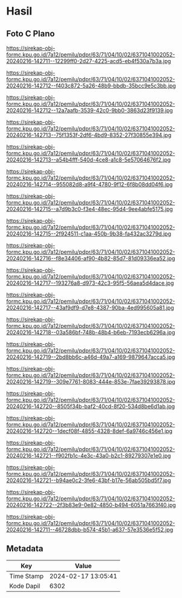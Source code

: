 # Hasil

## Foto C Plano

https://sirekap-obj-formc.kpu.go.id/7a12/pemilu/pdpr/63/71/04/10/02/6371041002052-20240216-142711--12299ff0-2d27-4225-acd5-eb4f530a7b3a.jpg

https://sirekap-obj-formc.kpu.go.id/7a12/pemilu/pdpr/63/71/04/10/02/6371041002052-20240216-142712--f403c872-5a26-48b9-bbdb-35bcc9e5c3bb.jpg

https://sirekap-obj-formc.kpu.go.id/7a12/pemilu/pdpr/63/71/04/10/02/6371041002052-20240216-142712--12a7aafb-3539-42c0-9bb0-3863d23f9139.jpg

https://sirekap-obj-formc.kpu.go.id/7a12/pemilu/pdpr/63/71/04/10/02/6371041002052-20240216-142713--75f1353f-2df6-4bd9-8352-27f30855e394.jpg

https://sirekap-obj-formc.kpu.go.id/7a12/pemilu/pdpr/63/71/04/10/02/6371041002052-20240216-142713--a54b4fff-540d-4ce8-a1c8-5e57064676f2.jpg

https://sirekap-obj-formc.kpu.go.id/7a12/pemilu/pdpr/63/71/04/10/02/6371041002052-20240216-142714--955082d8-a9f4-4780-9f12-6f8b08dd04f6.jpg

https://sirekap-obj-formc.kpu.go.id/7a12/pemilu/pdpr/63/71/04/10/02/6371041002052-20240216-142715--a7d9b3c0-f3e4-48ec-95d4-9ee4abfe5175.jpg

https://sirekap-obj-formc.kpu.go.id/7a12/pemilu/pdpr/63/71/04/10/02/6371041002052-20240216-142715--2f924511-c1aa-450b-9b38-fa432ac3279d.jpg

https://sirekap-obj-formc.kpu.go.id/7a12/pemilu/pdpr/63/71/04/10/02/6371041002052-20240216-142716--f8e34406-af90-4b82-85d7-81d09336ea52.jpg

https://sirekap-obj-formc.kpu.go.id/7a12/pemilu/pdpr/63/71/04/10/02/6371041002052-20240216-142717--193276a8-d973-42c3-95f5-56aea5d4dace.jpg

https://sirekap-obj-formc.kpu.go.id/7a12/pemilu/pdpr/63/71/04/10/02/6371041002052-20240216-142717--43af9df9-d7e8-4387-90ba-4ed995605a81.jpg

https://sirekap-obj-formc.kpu.go.id/7a12/pemilu/pdpr/63/71/04/10/02/6371041002052-20240216-142718--03a586bf-748b-48b4-b6eb-7193ecb6296a.jpg

https://sirekap-obj-formc.kpu.go.id/7a12/pemilu/pdpr/63/71/04/10/02/6371041002052-20240216-142719--2bd8bb6c-a46d-49a7-a169-9879647acca5.jpg

https://sirekap-obj-formc.kpu.go.id/7a12/pemilu/pdpr/63/71/04/10/02/6371041002052-20240216-142719--309e7761-8083-444e-853e-7fae39293878.jpg

https://sirekap-obj-formc.kpu.go.id/7a12/pemilu/pdpr/63/71/04/10/02/6371041002052-20240216-142720--8505f34b-baf2-40cd-8f20-534d8be6d1ab.jpg

https://sirekap-obj-formc.kpu.go.id/7a12/pemilu/pdpr/63/71/04/10/02/6371041002052-20240216-142720--1decf08f-4855-4328-8def-6a9746c456e1.jpg

https://sirekap-obj-formc.kpu.go.id/7a12/pemilu/pdpr/63/71/04/10/02/6371041002052-20240216-142721--f902fb1c-4e3c-43a0-b2c1-89279307e1e0.jpg

https://sirekap-obj-formc.kpu.go.id/7a12/pemilu/pdpr/63/71/04/10/02/6371041002052-20240216-142721--b94ae0c2-3fe6-43bf-b17e-56ab505bd5f7.jpg

https://sirekap-obj-formc.kpu.go.id/7a12/pemilu/pdpr/63/71/04/10/02/6371041002052-20240216-142722--2f3b83e9-0e82-4850-b494-6051a7663f40.jpg

https://sirekap-obj-formc.kpu.go.id/7a12/pemilu/pdpr/63/71/04/10/02/6371041002052-20240216-142711--46728dbb-b574-45b1-a637-57e3536e5f52.jpg


## Metadata

| Key        | Value               |
| ---------- | ------------------- |
| Time Stamp | 2024-02-17 13:05:41 |
| Kode Dapil | 6302                |



